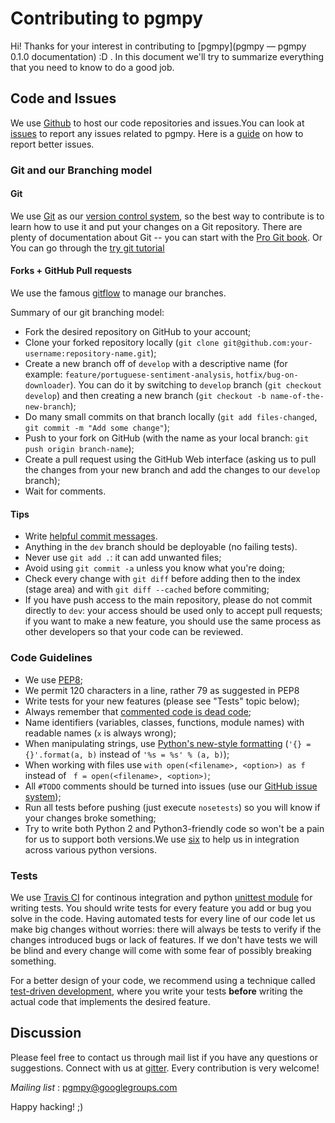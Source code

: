 # Contributing to pgmpy

Hi! Thanks for your interest in contributing to [pgmpy](pgmpy — pgmpy 0.1.0 documentation) :D . 
In this document we'll try to summarize everything that you need to know to do a good job.


## Code and Issues

We use [Github](https://github.com/pgmpy/pgmpy) to host our code repositories
and issues.You can look at [issues](https://github.com/pgmpy/pgmpy/issues) to report any
issues related to pgmpy. Here is a [guide](https://guides.github.com/features/issues/)
on how to report better issues.

### Git and our Branching model

#### Git

We use [Git](http://git-scm.com/) as our [version control
system](http://en.wikipedia.org/wiki/Revision_control), so the best way to
contribute is to learn how to use it and put your changes on a Git repository.
There are plenty of documentation about Git -- you can start with the [Pro Git
book](http://git-scm.com/book/).
Or You can go through the [try git tutorial](https://try.github.io/levels/1/challenges/1
)

#### Forks + GitHub Pull requests

We use the famous
[gitflow](http://nvie.com/posts/a-successful-git-branching-model/) to manage our
branches.

Summary of our git branching model:
- Fork the desired repository on GitHub to your account;
- Clone your forked repository locally
  (`git clone git@github.com:your-username:repository-name.git`);
- Create a new branch off of `develop` with a descriptive name (for example:
  `feature/portuguese-sentiment-analysis`, `hotfix/bug-on-downloader`). You can
  do it by switching to `develop` branch (`git checkout develop`) and then
  creating a new branch (`git checkout -b name-of-the-new-branch`);
- Do many small commits on that branch locally (`git add files-changed`,
  `git commit -m "Add some change"`);
- Push to your fork on GitHub (with the name as your local branch:
  `git push origin branch-name`);
- Create a pull request using the GitHub Web interface (asking us to pull the
  changes from your new branch and add the changes to our `develop` branch);
- Wait for comments.


#### Tips

- Write [helpful commit
  messages](http://robots.thoughtbot.com/5-useful-tips-for-a-better-commit-message).
- Anything in the `dev` branch should be deployable (no failing tests).
- Never use `git add .`: it can add unwanted files;
- Avoid using `git commit -a` unless you know what you're doing;
- Check every change with `git diff` before adding then to the index (stage
  area) and with `git diff --cached` before commiting;
- If you have push access to the main repository, please do not commit directly
  to `dev`: your access should be used only to accept pull requests; if you
  want to make a new feature, you should use the same process as other
  developers so that your code can be reviewed.


### Code Guidelines

- We use [PEP8](http://www.python.org/dev/peps/pep-0008/);
- We permit 120 characters in a line, rather 79 as suggested in PEP8
- Write tests for your new features (please see "Tests" topic below);
- Always remember that [commented code is dead
  code](http://www.codinghorror.com/blog/2008/07/coding-without-comments.html);
- Name identifiers (variables, classes, functions, module names) with readable
  names (`x` is always wrong);
- When manipulating strings, use [Python's new-style
  formatting](http://docs.python.org/library/string.html#format-string-syntax)
  (`'{} = {}'.format(a, b)` instead of `'%s = %s' % (a, b)`);
- When working with files use `with open(<filename>, <option>) as f` instead of
  ` f = open(<filename>, <option>)`;
- All `#TODO` comments should be turned into issues (use our
  [GitHub issue system](https://github.com/pgmpy/pgmpy/issues));
- Run all tests before pushing (just execute `nosetests`) so you will know if your
  changes broke something;
- Try to write both Python 2 and Python3-friendly code so won't be a pain for
  us to support both versions.We use [six](https://pypi.python.org/pypi/six) to help
  us in integration across various python versions.


### Tests

We use [Travis CI](https://travis-ci.org/) for continous integration
and python [unittest module](https://docs.python.org/2/library/unittest.html) for writing tests.
You should write tests for every feature you add or bug you solve in the code.
Having automated tests for every line of our code let us make big changes
without worries: there will always be tests to verify if the changes introduced
bugs or lack of features. If we don't have tests we will be blind and every
change will come with some fear of possibly breaking something.

For a better design of your code, we recommend using a technique called
[test-driven development](https://en.wikipedia.org/wiki/Test-driven_development),
where you write your tests **before** writing the actual code that implements
the desired feature.


## Discussion

Please feel free to contact us through mail list if
you have any questions or suggestions.
Connect with us at [gitter](https://gitter.im/pgmpy/pgmpy). 
Every contribution is very welcome!

*Mailing list* : pgmpy@googlegroups.com

Happy hacking! ;)
